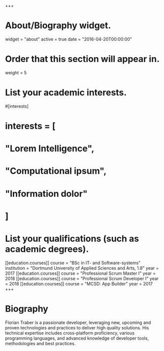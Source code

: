 +++
# About/Biography widget.
widget = "about"
active = true
date = "2016-04-20T00:00:00"

# Order that this section will appear in.
weight = 5

# List your academic interests.
#[interests]
#  interests = [
#    "Lorem Intelligence",
#    "Computational ipsum",
#    "Information dolor"
#  ]

# List your qualifications (such as academic degrees).

[[education.courses]]
  course = "BSc in IT- and Software-systems"
  institution = "Dortmund University of Applied Sciences and Arts, 1.8"
  year = 2017
[[education.courses]]
  course = "Professional Scrum Master I"
  year = 2018
[[education.courses]]
  course = "Professional Scrum Developer I"
  year = 2018
[[education.courses]]
  course = "MCSD: App Builder"
  year = 2017
+++

# Biography
Florian Traber is a passionate developer, leveraging new, upcoming and proven technologies and practices to deliver high quality solutions. His technical expertise includes cross-platform proficiency, various programming languages, and advanced knowledge of developer tools, methodologies and best practices.
